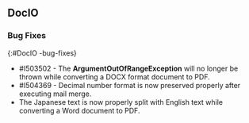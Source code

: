 ## DocIO

### Bug Fixes
{:#DocIO -bug-fixes}

* \#I503502 - The **ArgumentOutOfRangeException** will no longer be thrown while converting a DOCX format document to PDF.
* \#I504369 - Decimal number format is now preserved properly after executing mail merge.
* The Japanese text is now properly split with English text while converting a Word document to PDF.

